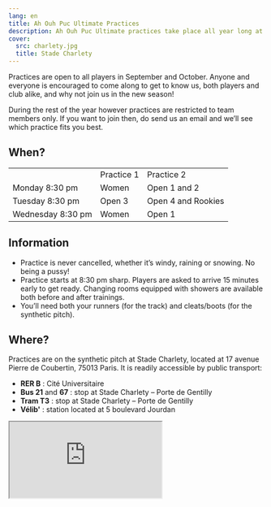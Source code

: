 ```yaml
---
lang: en
title: Ah Ouh Puc Ultimate Practices
description: Ah Ouh Puc Ultimate practices take place all year long at Stade Charlety in the south of Paris
cover:
  src: charlety.jpg
  title: Stade Charlety
---
```


Practices are open to all players in September and October. Anyone and everyone is encouraged to come along to get to know us, both players and club alike, and why not join us in the new season!

During the rest of the year however practices are restricted to team members only. If you want to join then, do send us an email and we’ll see which practice fits you best.


## When?

<table>
  <tr>
    <td></td>
    <td>Practice 1</td>
    <td>Practice 2</td>
  </tr>
  <tr>
    <td>Monday 8:30 pm</td>
    <td>Women</td>
    <td>Open 1 and 2</td>
  </tr>
  <tr>
    <td>Tuesday 8:30 pm</td>
    <td>Open 3</td>
    <td>Open 4 and Rookies</td>
  </tr>
  <tr>
    <td>Wednesday 8:30 pm</td>
    <td>Women</td>
    <td>Open 1</td>
  </tr>
</table>

## Information

* Practice is never cancelled, whether it’s windy, raining or snowing. No being a pussy!
* Practice starts at 8:30 pm sharp. Players are asked to arrive 15 minutes early to get ready. Changing rooms equipped with showers are available both before and after trainings.
* You’ll need both your runners (for the track) and cleats/boots (for the synthetic pitch).

## Where?

<p itemscope itemtype="http://schema.org/StadiumOrArena">Practices are on the synthetic pitch at <span itemprop="name">Stade Charlety</span>, located at <span itemprop="address" itemscope itemtype="http://schema.org/PostalAddress"><span itemprop="streetAddress">17 avenue Pierre de Coubertin</span>, <span itemprop="postalCode">75013</span> <span itemprop="addressLocality">Paris</span></span>. It is readily accessible by public transport:</p>

* **RER B** : Cité Universitaire
* **Bus 21** and **67** : stop at Stade Charlety – Porte de Gentilly
* **Tram T3** : stop at Stade Charlety – Porte de Gentilly
* **Vélib'** : station located at 5 boulevard Jourdan

<iframe id="charlety" src="https://www.google.com/maps/embed?pb=!1m14!1m8!1m3!1d2627.0851737938037!2d2.34429935!3d48.818436299999995!3m2!1i1024!2i768!4f13.1!3m3!1m2!1s0x47e6719e53149097%3A0x1d31aa0c9b73fd5!2s17+Avenue+Pierre+de+Coubertin!5e0!3m2!1sen!2s!4v1395597209687"></iframe>
